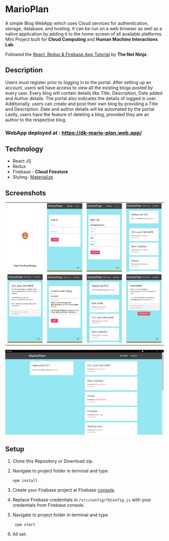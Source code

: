 # MarioPlan
A simple Blog WebApp which uses Cloud services for authentication, storage, database, and hosting. It can be run on a web browser as well as a native application by adding it to the home-screen of all available platforms.  
Mini Project built for **Cloud Computing** and **Human Machine Interactions Lab**.  

Followed the [React, Redux & Firebase App Tutorial](https://www.youtube.com/playlist?list=PL4cUxeGkcC9iWstfXntcj8f-dFZ4UtlN3) by **The Net Ninja**.

## Description
Users must register prior to logging in to the portal. After setting up an account, users will have access to view all the existing blogs posted by every user. Every blog will contain details like Title, Description, Date added and Author details. The portal also indicates the details of logged in user. Additionally, users can create and post their own blog by providing a Title and Description. Date and author details will be automated by the portal. Lastly, users have the feature of deleting a blog, provided they are an author to the respective blog.  


### WebApp deployed at : https://dk-mario-plan.web.app/  
  
 
## Technology
* React JS
* Redux
* Firebase - **Cloud Firestore**
* Styling- [Materialize](https://materializecss.com/)

## Screenshots
|||||
|--|--|--|--|
|![alt text](https://github.com/karved/MarioPlan/blob/master/pics/open.jpeg)|![alt text](https://github.com/karved/MarioPlan/blob/master/pics/login.jpeg)|![alt text](https://github.com/karved/MarioPlan/blob/master/pics/sign.jpeg)|![alt text](https://github.com/karved/MarioPlan/blob/master/pics/dash.jpeg)|
|![alt text](https://github.com/karved/MarioPlan/blob/master/pics/desc1.jpeg)|![alt text](https://github.com/karved/MarioPlan/blob/master/pics/create.jpeg)|![alt text](https://github.com/karved/MarioPlan/blob/master/pics/dash2.jpeg)|![alt text](https://github.com/karved/MarioPlan/blob/master/pics/del.jpeg)|  

![alt text](https://github.com/karved/MarioPlan/blob/master/pics/laptop.png)  

## Setup
1. Clone this Repository or Download zip. 
   
2. Navigate to project folder in terminal and type  

    ```
    npm install 
    ```

3. Create your Firebase project at FIrebase [console](https://console.firebase.google.com/u/0/).  

4. Replace Firebase credentials in ```/src/config/fbConfig.js``` with your credentials from Firebase console.  

5. Navigate to project folder in terminal and type  

   ```
    npm start 
   ```  

6. All set.

